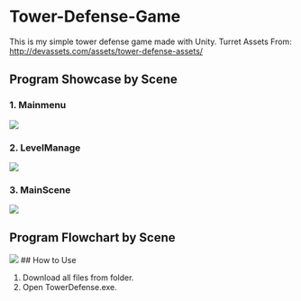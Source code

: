 # Tower-Defense-Game

 This is my simple tower defense game made with Unity. 
 Turret Assets From:
 http://devassets.com/assets/tower-defense-assets/

## Program Showcase by Scene

### 1. Mainmenu
<img src="https://user-images.githubusercontent.com/48283895/82516965-ffd71580-9b56-11ea-8636-dc0c01d2db88.jpg">

### 2. LevelManage
<img src="https://user-images.githubusercontent.com/48283895/82516964-fea5e880-9b56-11ea-96cc-c6b9a1bbd2c5.jpg">

### 3. MainScene
<img src="https://user-images.githubusercontent.com/48283895/82516968-006fac00-9b57-11ea-852c-72a4bcc726a3.jpg">

## Program Flowchart by Scene

<img src="https://user-images.githubusercontent.com/48283895/82527586-c6f86a00-9b71-11ea-8dcd-c37e7d6eafb1.jpg">
## How to Use

1. Download all files from folder.
2. Open TowerDefense.exe.
